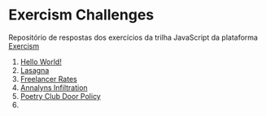 # Exercism Challenges

Repositório de respostas dos exercícios da trilha JavaScript da plataforma [Exercism](https://exercism.org/tracks/javascript/)

01. [Hello World!](./hello-world/)
02. [Lasagna](./lasagna/)
03. [Freelancer Rates](./freelancer-rates/)
04. [Annalyns Infiltration](./annalyns-infiltration/)
05. [Poetry Club Door Policy](./poetry-club-door-policy/)
06. []()
